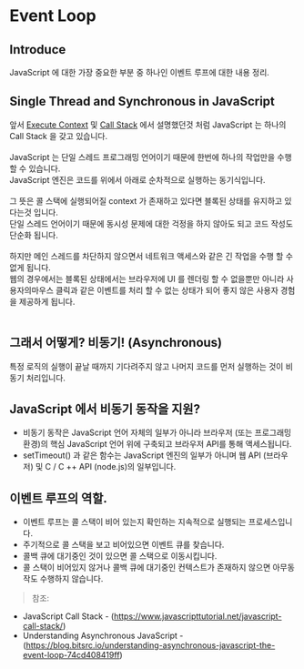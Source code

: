 # Event Loop
## Introduce 
JavaScript 에 대한 가장 중요한 부분 중 하나인 이벤트 루프에 대한 내용 정리.
## Single Thread and Synchronous in JavaScript
앞서 [Execute Context](https://github.com/dev-angelo/DevTips-FrontEnd/tree/master/Execute-Context) 및 [Call Stack](https://github.com/dev-angelo/DevTips-FrontEnd/tree/master/Call-Stack) 에서 설명했던것 처럼 JavaScript 는 하나의 Call Stack 을 갖고 있습니다.<br>
<br>
JavaScript 는 단일 스레드 프로그래밍 언어이기 때문에 한번에 하나의 작업만을 수행 할 수 있습니다.<br>
JavaScript 엔진은 코드를 위에서 아래로 순차적으로 실행하는 동기식입니다.<br>
<br>
그 뜻은 콜 스택에 실행되어질 context 가 존재하고 있다면 블록된 상태를 유지하고 있다는것 입니다.<br>
단일 스레드 언어이기 때문에 동시성 문제에 대한 걱정을 하지 않아도 되고 코드 작성도 단순화 됩니다.<br>
<br>
하지만 메인 스레드를 차단하지 않으면서 네트워크 액세스와 같은 긴 작업을 수행 할 수 없게 됩니다.<br>
웹의 경우에서는 블록된 상태에서는 브라우저에 UI 를 렌더링 할 수 없을뿐만 아니라 사용자의마우스 클릭과 같은 이벤트를 처리 할 수 없는 상태가 되어 좋지 않은 사용자 경험을 제공하게 됩니다.<br>
<br>

## 그래서 어떻게? 비동기! (Asynchronous)
특정 로직의 실행이 끝날 때까지 기다려주지 않고 나머지 코드를 먼저 실행하는 것이 비동기 처리입니다.<br>

## JavaScript 에서 비동기 동작을 지원?
* 비동기 동작은 JavaScript 언어 자체의 일부가 아니라 브라우저 (또는 프로그래밍 환경)의 핵심 JavaScript 언어 위에 구축되고 브라우저 API를 통해 액세스됩니다.<br>
* setTimeout() 과 같은 함수는 JavaScript 엔진의 일부가 아니며 웹 API (브라우저) 및 C / C ++ API (node.js)의 일부입니다.<br>

## 이벤트 루프의 역할.
* 이벤트 루프는 콜 스택이 비어 있는지 확인하는 지속적으로 실행되는 프로세스입니다.<br>
* 주기적으로 콜 스택을 보고 비어있으면 이벤트 큐를 찾습니다.<br>
* 콜백 큐에 대기중인 것이 있으면 콜 스택으로 이동시킵니다.<br>
* 콜 스택이 비어있지 않거나 콜백 큐에 대기중인 컨텍스트가 존재하지 않으면 아무동작도 수행하지 않습니다.

> 참조:
* JavaScript Call Stack - (https://www.javascripttutorial.net/javascript-call-stack/)
* Understanding Asynchronous JavaScript - (https://blog.bitsrc.io/understanding-asynchronous-javascript-the-event-loop-74cd408419ff)
